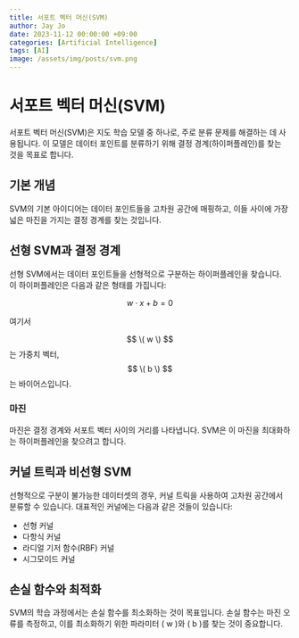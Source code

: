 ```yaml
---
title: 서포트 벡터 머신(SVM)
author: Jay Jo
date: 2023-11-12 00:00:00 +09:00
categories: [Artificial Intelligence]
tags: [AI]
image: /assets/img/posts/svm.png
---
```


# 서포트 벡터 머신(SVM)

서포트 벡터 머신(SVM)은 지도 학습 모델 중 하나로, 주로 분류 문제를 해결하는 데 사용됩니다. 이 모델은 데이터 포인트를 분류하기 위해 결정 경계(하이퍼플레인)를 찾는 것을 목표로 합니다.

## 기본 개념

SVM의 기본 아이디어는 데이터 포인트들을 고차원 공간에 매핑하고, 이들 사이에 가장 넓은 마진을 가지는 결정 경계를 찾는 것입니다.

## 선형 SVM과 결정 경계

선형 SVM에서는 데이터 포인트들을 선형적으로 구분하는 하이퍼플레인을 찾습니다. 이 하이퍼플레인은 다음과 같은 형태를 가집니다:

$$
w \cdot x + b = 0
$$

여기서

$$ 
\( w \)
$$는 가중치 벡터, 
$$
\( b \)
$$는 바이어스입니다.

### 마진

마진은 결정 경계와 서포트 벡터 사이의 거리를 나타냅니다. SVM은 이 마진을 최대화하는 하이퍼플레인을 찾으려고 합니다.

## 커널 트릭과 비선형 SVM

선형적으로 구분이 불가능한 데이터셋의 경우, 커널 트릭을 사용하여 고차원 공간에서 분류할 수 있습니다. 대표적인 커널에는 다음과 같은 것들이 있습니다:

- 선형 커널
- 다항식 커널
- 라디얼 기저 함수(RBF) 커널
- 시그모이드 커널

## 손실 함수와 최적화

SVM의 학습 과정에서는 손실 함수를 최소화하는 것이 목표입니다. 손실 함수는 마진 오류를 측정하고, 이를 최소화하기 위한 파라미터 \( w \)와 \( b \)를 찾는 것이 중요합니다.
